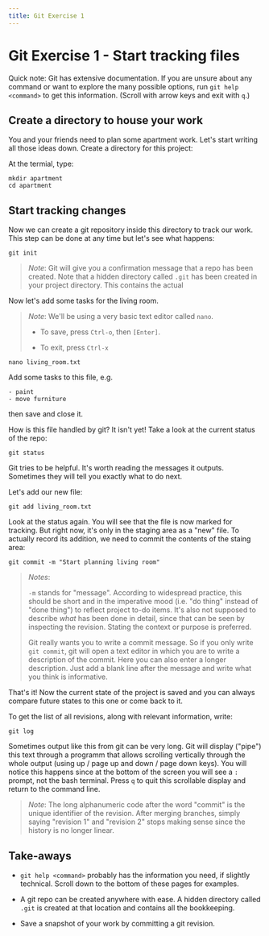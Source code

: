 ```yaml
---
title: Git Exercise 1
---
```


# Git Exercise 1 - Start tracking files

Quick note: Git has extensive documentation. If you are unsure about
any command or want to explore the many possible options, run `git
help <command>` to get this information. (Scroll with arrow keys and
exit with `q`.)

## Create a directory to house your work

You and your friends need to plan some apartment work.  Let's start
writing all those ideas down. Create a directory for this project:

At the termial, type:
~~~
mkdir apartment
cd apartment
~~~


## Start tracking changes

Now we can create a git repository inside this directory to track our
work. This step can be done at any time but let's see what happens:

~~~
git init
~~~

> *Note*: Git will give you a confirmation message that a repo has
> been created.  Note that a hidden directory called `.git` has been
> created in your project directory. This contains the actual

Now let's add some tasks for the living room. 

> *Note*: We'll be using a very basic text editor called `nano`.
>
> - To save, press `Ctrl-o`, then `[Enter]`.
>
> - To exit, press `Ctrl-x`

~~~
nano living_room.txt
~~~

Add some tasks to this file, e.g.
~~~
- paint
- move furniture
~~~
then save and close it.

How is this file handled by git? It isn't yet!
Take a look at the current status of the repo:

~~~
git status
~~~

Git tries to be helpful. It's worth reading the messages it outputs.
Sometimes they will tell you exactly what to do next.

Let's add our new file:

~~~
git add living_room.txt
~~~

Look at the status again. You will see that the file is now marked for
tracking. But right now, it's only in the staging area as a "new"
file. To actually record its addition, we need to commit the contents of
the staing area:

~~~
git commit -m "Start planning living room"
~~~

> *Notes*: 
>
> `-m` stands for "message". According to widespread practice, this
> should be short and in the imperative mood (i.e. "do thing" instead
> of "done thing") to reflect project to-do items. It's also not
> supposed to describe *what* has been done in detail, since that can
> be seen by inspecting the revision. Stating the context or purpose
> is preferred.
>
> Git really wants you to write a commit message. So if you only write
> `git commit`, git will open a text editor in which you are to write
> a description of the commit. Here you can also enter a longer
> description. Just add a blank line after the message and write what
> you think is informative.

That's it! Now the current state of the project is saved and you can
always compare future states to this one or come back to it.

To get the list of all revisions, along with relevant information, write:

~~~
git log
~~~

Sometimes output like this from git can be very long.  Git will
display ("pipe") this text through a programm that allows scrolling
vertically through the whole output (using up / page up and down /
page down keys). You will notice this happens since at the bottom of
the screen you will see a `:` prompt, not the bash terminal. Press `q`
to quit this scrollable display and return to the command line.

> *Note*: The long alphanumeric code after the word "commit" is the
> unique identifier of the revision. After merging branches, simply
> saying "revision 1" and "revision 2" stops making sense since the
> history is no longer linear.


## Take-aways

* `git help <command>` probably has the information you need, if
  slightly technical. Scroll down to the bottom of these pages for
  examples.
  
* A git repo can be created anywhere with ease. A hidden directory
  called `.git` is created at that location and contains all the
  bookkeeping.
  
* Save a snapshot of your work by committing a git revision.

